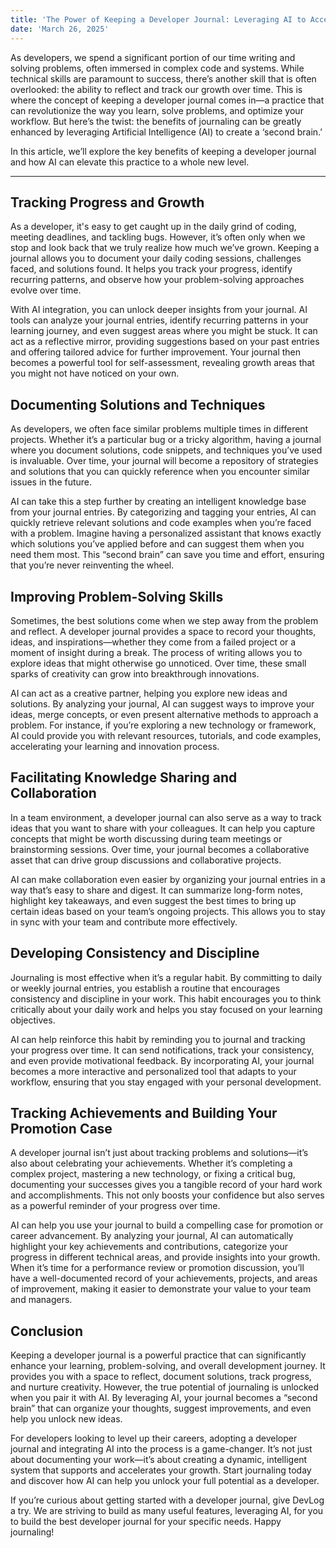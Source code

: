```yaml
---
title: 'The Power of Keeping a Developer Journal: Leveraging AI to Access Your "Second Brain"'
date: 'March 26, 2025'
---
```


As developers, we spend a significant portion of our time writing and solving problems, often immersed in complex code and systems. While technical skills are paramount to success, there’s another skill that is often overlooked: the ability to reflect and track our growth over time. This is where the concept of keeping a developer journal comes in—a practice that can revolutionize the way you learn, solve problems, and optimize your workflow. But here’s the twist: the benefits of journaling can be greatly enhanced by leveraging Artificial Intelligence (AI) to create a ‘second brain.’

In this article, we’ll explore the key benefits of keeping a developer journal and how AI can elevate this practice to a whole new level.

---

## Tracking Progress and Growth

As a developer, it's easy to get caught up in the daily grind of coding, meeting deadlines, and tackling bugs. However, it’s often only when we stop and look back that we truly realize how much we’ve grown. Keeping a journal allows you to document your daily coding sessions, challenges faced, and solutions found. It helps you track your progress, identify recurring patterns, and observe how your problem-solving approaches evolve over time.

With AI integration, you can unlock deeper insights from your journal. AI tools can analyze your journal entries, identify recurring patterns in your learning journey, and even suggest areas where you might be stuck. It can act as a reflective mirror, providing suggestions based on your past entries and offering tailored advice for further improvement. Your journal then becomes a powerful tool for self-assessment, revealing growth areas that you might not have noticed on your own.

## Documenting Solutions and Techniques

As developers, we often face similar problems multiple times in different projects. Whether it’s a particular bug or a tricky algorithm, having a journal where you document solutions, code snippets, and techniques you’ve used is invaluable. Over time, your journal will become a repository of strategies and solutions that you can quickly reference when you encounter similar issues in the future.

AI can take this a step further by creating an intelligent knowledge base from your journal entries. By categorizing and tagging your entries, AI can quickly retrieve relevant solutions and code examples when you’re faced with a problem. Imagine having a personalized assistant that knows exactly which solutions you’ve applied before and can suggest them when you need them most. This “second brain” can save you time and effort, ensuring that you’re never reinventing the wheel.

## Improving Problem-Solving Skills

Sometimes, the best solutions come when we step away from the problem and reflect. A developer journal provides a space to record your thoughts, ideas, and inspirations—whether they come from a failed project or a moment of insight during a break. The process of writing allows you to explore ideas that might otherwise go unnoticed. Over time, these small sparks of creativity can grow into breakthrough innovations.

AI can act as a creative partner, helping you explore new ideas and solutions. By analyzing your journal, AI can suggest ways to improve your ideas, merge concepts, or even present alternative methods to approach a problem. For instance, if you’re exploring a new technology or framework, AI could provide you with relevant resources, tutorials, and code examples, accelerating your learning and innovation process.

## Facilitating Knowledge Sharing and Collaboration

In a team environment, a developer journal can also serve as a way to track ideas that you want to share with your colleagues. It can help you capture concepts that might be worth discussing during team meetings or brainstorming sessions. Over time, your journal becomes a collaborative asset that can drive group discussions and collaborative projects.

AI can make collaboration even easier by organizing your journal entries in a way that’s easy to share and digest. It can summarize long-form notes, highlight key takeaways, and even suggest the best times to bring up certain ideas based on your team’s ongoing projects. This allows you to stay in sync with your team and contribute more effectively.

## Developing Consistency and Discipline

Journaling is most effective when it’s a regular habit. By committing to daily or weekly journal entries, you establish a routine that encourages consistency and discipline in your work. This habit encourages you to think critically about your daily work and helps you stay focused on your learning objectives.

AI can help reinforce this habit by reminding you to journal and tracking your progress over time. It can send notifications, track your consistency, and even provide motivational feedback. By incorporating AI, your journal becomes a more interactive and personalized tool that adapts to your workflow, ensuring that you stay engaged with your personal development.

## Tracking Achievements and Building Your Promotion Case

A developer journal isn’t just about tracking problems and solutions—it’s also about celebrating your achievements. Whether it’s completing a complex project, mastering a new technology, or fixing a critical bug, documenting your successes gives you a tangible record of your hard work and accomplishments. This not only boosts your confidence but also serves as a powerful reminder of your progress over time.

AI can help you use your journal to build a compelling case for promotion or career advancement. By analyzing your journal, AI can automatically highlight your key achievements and contributions, categorize your progress in different technical areas, and provide insights into your growth. When it’s time for a performance review or promotion discussion, you’ll have a well-documented record of your achievements, projects, and areas of improvement, making it easier to demonstrate your value to your team and managers.

## Conclusion

Keeping a developer journal is a powerful practice that can significantly enhance your learning, problem-solving, and overall development journey. It provides you with a space to reflect, document solutions, track progress, and nurture creativity. However, the true potential of journaling is unlocked when you pair it with AI. By leveraging AI, your journal becomes a “second brain” that can organize your thoughts, suggest improvements, and even help you unlock new ideas.

For developers looking to level up their careers, adopting a developer journal and integrating AI into the process is a game-changer. It’s not just about documenting your work—it’s about creating a dynamic, intelligent system that supports and accelerates your growth. Start journaling today and discover how AI can help you unlock your full potential as a developer.

If you’re curious about getting started with a developer journal, give DevLog a try. We are striving to build as many useful features, leveraging AI, for you to build the best developer journal for your specific needs. Happy journaling!